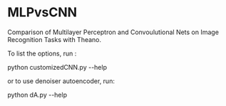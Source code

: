 MLPvsCNN
========

Comparison of Multilayer Perceptron and Convoulutional Nets on Image Recognition Tasks with Theano.

To list the options, run :

   python customizedCNN.py --help
  
or to use denoiser autoencoder, run:

   python dA.py --help
